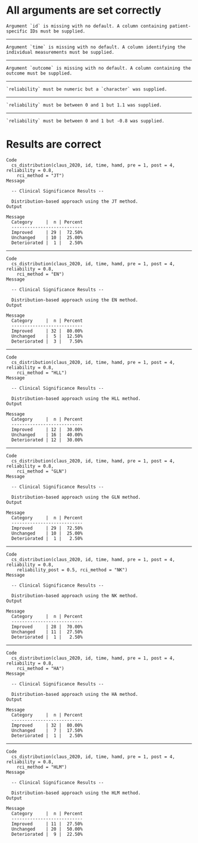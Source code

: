 # All arguments are set correctly

    Argument `id` is missing with no default. A column containing patient-specific IDs must be supplied.

---

    Argument `time` is missing with no default. A column identifying the individual measurements must be supplied.

---

    Argument `outcome` is missing with no default. A column containing the outcome must be supplied.

---

    `reliability` must be numeric but a `character` was supplied.

---

    `reliability` must be between 0 and 1 but 1.1 was supplied.

---

    `reliability` must be between 0 and 1 but -0.8 was supplied.

# Results are correct

    Code
      cs_distribution(claus_2020, id, time, hamd, pre = 1, post = 4, reliability = 0.8,
        rci_method = "JT")
    Message
      
      -- Clinical Significance Results --
      
      Distribution-based approach using the JT method.
    Output
      
    Message
      Category     |  n | Percent
      ---------------------------
      Improved     | 29 |  72.50%
      Unchanged    | 10 |  25.00%
      Deteriorated |  1 |   2.50%

---

    Code
      cs_distribution(claus_2020, id, time, hamd, pre = 1, post = 4, reliability = 0.8,
        rci_method = "EN")
    Message
      
      -- Clinical Significance Results --
      
      Distribution-based approach using the EN method.
    Output
      
    Message
      Category     |  n | Percent
      ---------------------------
      Improved     | 32 |  80.00%
      Unchanged    |  5 |  12.50%
      Deteriorated |  3 |   7.50%

---

    Code
      cs_distribution(claus_2020, id, time, hamd, pre = 1, post = 4, reliability = 0.8,
        rci_method = "HLL")
    Message
      
      -- Clinical Significance Results --
      
      Distribution-based approach using the HLL method.
    Output
      
    Message
      Category     |  n | Percent
      ---------------------------
      Improved     | 12 |  30.00%
      Unchanged    | 16 |  40.00%
      Deteriorated | 12 |  30.00%

---

    Code
      cs_distribution(claus_2020, id, time, hamd, pre = 1, post = 4, reliability = 0.8,
        rci_method = "GLN")
    Message
      
      -- Clinical Significance Results --
      
      Distribution-based approach using the GLN method.
    Output
      
    Message
      Category     |  n | Percent
      ---------------------------
      Improved     | 29 |  72.50%
      Unchanged    | 10 |  25.00%
      Deteriorated |  1 |   2.50%

---

    Code
      cs_distribution(claus_2020, id, time, hamd, pre = 1, post = 4, reliability = 0.8,
        reliability_post = 0.5, rci_method = "NK")
    Message
      
      -- Clinical Significance Results --
      
      Distribution-based approach using the NK method.
    Output
      
    Message
      Category     |  n | Percent
      ---------------------------
      Improved     | 28 |  70.00%
      Unchanged    | 11 |  27.50%
      Deteriorated |  1 |   2.50%

---

    Code
      cs_distribution(claus_2020, id, time, hamd, pre = 1, post = 4, reliability = 0.8,
        rci_method = "HA")
    Message
      
      -- Clinical Significance Results --
      
      Distribution-based approach using the HA method.
    Output
      
    Message
      Category     |  n | Percent
      ---------------------------
      Improved     | 32 |  80.00%
      Unchanged    |  7 |  17.50%
      Deteriorated |  1 |   2.50%

---

    Code
      cs_distribution(claus_2020, id, time, hamd, pre = 1, post = 4, reliability = 0.8,
        rci_method = "HLM")
    Message
      
      -- Clinical Significance Results --
      
      Distribution-based approach using the HLM method.
    Output
      
    Message
      Category     |  n | Percent
      ---------------------------
      Improved     | 11 |  27.50%
      Unchanged    | 20 |  50.00%
      Deteriorated |  9 |  22.50%

